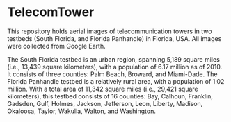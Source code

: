 # TelecomTower
This repository holds aerial images of telecommunication towers in two testbeds (South Florida, and Florida Panhandle) in Florida, USA. All images were collected from Google Earth. 

The South Florida testbed is an urban region, spanning 5,189 square miles (i.e., 13,439 square kilometers), with a population of 6.17 million as of 2010. It consists of three counties: Palm Beach, Broward, and Miami-Dade. The Florida Panhandle testbed is a relatively rural area, with a population of 1.02 million. With a total area of 11,342 square miles (i.e., 29,421 square kilometers), this testbed consists of 16 counties: Bay, Calhoun, Franklin, Gadsden, Gulf, Holmes, Jackson, Jefferson, Leon, Liberty, Madison, Okaloosa, Taylor, Wakulla, Walton, and Washington. 

